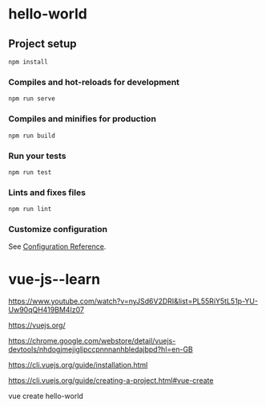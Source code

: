 # hello-world

## Project setup
```
npm install
```

### Compiles and hot-reloads for development
```
npm run serve
```

### Compiles and minifies for production
```
npm run build
```

### Run your tests
```
npm run test
```

### Lints and fixes files
```
npm run lint
```

### Customize configuration
See [Configuration Reference](https://cli.vuejs.org/config/).


# vue-js--learn

https://www.youtube.com/watch?v=nyJSd6V2DRI&list=PL55RiY5tL51p-YU-Uw90qQH419BM4Iz07

https://vuejs.org/

https://chrome.google.com/webstore/detail/vuejs-devtools/nhdogjmejiglipccpnnnanhbledajbpd?hl=en-GB

https://cli.vuejs.org/guide/installation.html


https://cli.vuejs.org/guide/creating-a-project.html#vue-create

vue create hello-world
